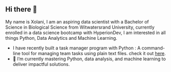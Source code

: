 ## Hi there 👋

My name is Xolani, I am an aspiring data scientist with a Bachelor of Science in Biological Science from Witwatersrand University, currently enrolled in a data science bootcamp with HyperionDev,
I am interested in all things Python, Data Analytics and Machine Learning.

- I have recently built a task manager program with Python : A command-line tool for managing team tasks using plain text files. check it out [here](https://github.com/XolaniGatebe/task_manager.git).
- 🌱 I’m currently mastering Python, data analysis, and machine learning to deliver impactful solutions.
